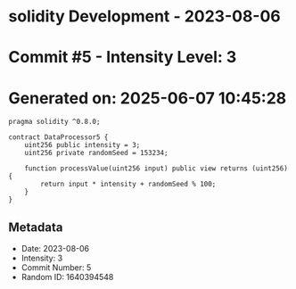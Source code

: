 ﻿# solidity Development - 2023-08-06
# Commit #5 - Intensity Level: 3
# Generated on: 2025-06-07 10:45:28
```solidity
pragma solidity ^0.8.0;

contract DataProcessor5 {
    uint256 public intensity = 3;
    uint256 private randomSeed = 153234;

    function processValue(uint256 input) public view returns (uint256) {
        return input * intensity + randomSeed % 100;
    }
}
```
## Metadata
- Date: 2023-08-06
- Intensity: 3
- Commit Number: 5
- Random ID: 1640394548
